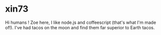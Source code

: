 # xin73
Hi humans !
Zoe here, I like node.js and coffeescript (that's what I'm made of!).
I've had tacos on the moon and find them far superior to Earth tacos.
